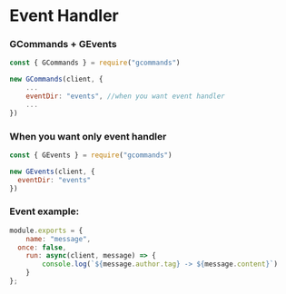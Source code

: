 # Event Handler

### GCommands + GEvents
```js
const { GCommands } = require("gcommands")

new GCommands(client, {
    ...
    eventDir: "events", //when you want event handler
    ...
})
``` 

### When you want only event handler
```js
const { GEvents } = require("gcommands")

new GEvents(client, {
  eventDir: "events"
})
```

### Event example:
```js
module.exports = {
	name: "message",
  once: false,
	run: async(client, message) => {
        console.log(`${message.author.tag} -> ${message.content}`)
	}
};
```
